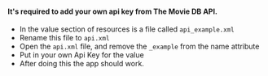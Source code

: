 #### It's required to add your own api key from The Movie DB API.
* In the value section of resources is a file called `api_example.xml`
* Rename this file to `api.xml`
* Open the `api.xml` file, and remove the `_example` from the name attribute
* Put in your own Api Key for the value
* After doing this the app should work.
